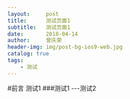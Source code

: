 ```yaml
---
layout:     post
title:      测试页面1
subtitle:   测试页面1
date:       2018-04-14
author:     曾庆荣
header-img: img/post-bg-ios9-web.jpg
catalog: true
tags:
    - 测试
---
```


#前言
测试1
###测试1
---测试2
